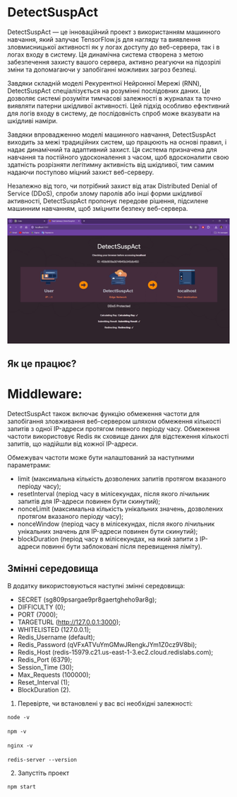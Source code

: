 # DetectSuspAct

DetectSuspAct — це інноваційний проект з використанням машинного навчання, який залучає TensorFlow.js для нагляду та виявлення зловмисницької активності як у логах доступу до веб-сервера, так і в логах входу в систему. Ця динамічна система створена з метою забезпечення захисту вашого сервера, активно реагуючи на підозрілі зміни та допомагаючи у запобіганні можливих загроз безпеці.

Завдяки складній моделі Рекурентної Нейронної Мережі (RNN), DetectSuspAct спеціалізується на розумінні послідовних даних. Це дозволяє системі розуміти тимчасові залежності в журналах та точно виявляти патерни шкідливої активності. Цей підхід особливо ефективний для логів входу в систему, де послідовність спроб може вказувати на шкідливі наміри.

Завдяки впровадженню моделі машинного навчання, DetectSuspAct виходить за межі традиційних систем, що працюють на основі правил, і надає динамічний та адаптивний захист. Ця система призначена для навчання та постійного удосконалення з часом, щоб вдосконалити свою здатність розрізняти легітимну активність від шкідливої, тим самим надаючи поступово міцний захист веб-серверу.

Незалежно від того, чи потрібний захист від атак Distributed Denial of Service (DDoS), спроби злому паролів або інші форми шкідливої активності, DetectSuspAct пропонує передове рішення, підсилене машинним навчанням, щоб зміцнити безпеку  веб-сервера.

<p align="center">
    <img src="./display.jpg">
</p>

## Як це працює?

# Middleware:

DetectSuspAct також включає функцію обмеження частоти для запобігання зловживання веб-сервером шляхом обмеження кількості запитів з одної IP-адреси протягом певного періоду часу. Обмеження частоти використовує Redis як сховище даних для відстеження кількості запитів, що надійшли від кожної IP-адреси.

Обмежувач частоти може бути налаштований за наступними параметрами:
- limit (максимальна кількість дозволених запитів протягом вказаного періоду часу);
- resetInterval (період часу в мілісекундах, після якого лічильник запитів для IP-адреси повинен бути скинутий);
- nonceLimit (максимальна кількість унікальних значень, дозволених протягом вказаного періоду часу);
- nonceWindow (період часу в мілісекундах, після якого лічильник унікальних значень для IP-адреси повинен бути скинутий);
- blockDuration (період часу в мілісекундах, на який запити з IP-адреси повинні бути заблоковані після перевищення ліміту).

## Змінні середовища

В додатку використовуються наступні змінні середовища:
- SECRET (sg809psargae9pr8gaertgheho9ar8g);
- DIFFICULTY (0);
- PORT (7000);
- TARGETURL (http://127.0.0.1:3000);
- WHITELISTED (127.0.0.1);
- Redis_Username (default);
- Redis_Password (qVFxATVuYmGMwJRengkJYm1Z0cz9V8bi);
- Redis_Host (redis-15979.c21.us-east-1-3.ec2.cloud.redislabs.com);
- Redis_Port (6379);
- Session_Time (30);
- Max_Requests (100000);
- Reset_Interval (1);
- BlockDuration (2).

1. Перевірте, чи встановлені у вас всі необхідні залежності:

```
node -v

npm -v

nginx -v

redis-server --version
```
2. Запустіть проект
```
npm start
```

